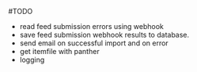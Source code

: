 #TODO

- read feed submission errors using webhook
- save feed submission webhook results to database.
- send email on successful import and on error
- get itemfile with panther
- logging

